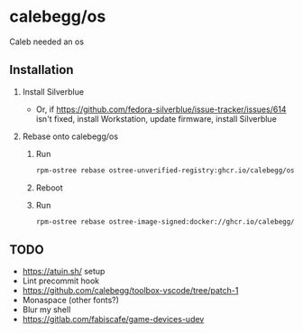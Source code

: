 # calebegg/os

Caleb needed an os

## Installation

1. Install Silverblue

   - Or, if https://github.com/fedora-silverblue/issue-tracker/issues/614 isn't fixed, install Workstation, update firmware, install Silverblue

1. Rebase onto calebegg/os

   1. Run

      ```bash
      rpm-ostree rebase ostree-unverified-registry:ghcr.io/calebegg/os:latest
      ```

   1. Reboot

   1. Run

      ```bash
      rpm-ostree rebase ostree-image-signed:docker://ghcr.io/calebegg/os:latest
      ```

## TODO

- https://atuin.sh/ setup
- Lint precommit hook
- https://github.com/calebegg/toolbox-vscode/tree/patch-1
- Monaspace (other fonts?)
- Blur my shell
- https://gitlab.com/fabiscafe/game-devices-udev
